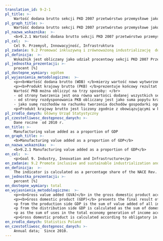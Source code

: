 ```yaml
---
translation_id: 9-2-1
pl_title: >-
    Wartość dodana brutto sekcji PKD 2007 przetwórstwo przemysłowe jako procent PKB
pl_graph_title: >-
    Wartość dodana brutto sekcji PKD 2007 przetwórstwo przemysłowe jako procent PKB
pl_nazwa_wskaznika:  >-
    <b>9.2.1 Wartość dodana brutto sekcji PKD 2007 przetwórstwo przemysłowe jako procent PKB</b>
pl_cel:  >-
    Cel 9. Przemysł, Innowacyjność, Infrastruktura
pl_zadanie: 9.2 Promować inkluzywną i zrównoważoną industrializację  do 2030 roku znacznie zwiększyć udział przemysłu w zatrudnieniu i wytwarzaniu PKB, biorąc pod uwagę uwarunkowania krajowe  podwoić ten udział w krajach najsłabiej rozwiniętych.
pl_definicja:  >-
    Wskaźnik jest obliczany jako udział procentowy sekcji PKD 2007 Przetwórstwo przemysłowe w PKB.
pl_jednostka_prezentacji: >-
    procent [%]
pl_dostepne_wymiary: ogółem
pl_wyjasnienia_metodologiczne:  >-
    <p><b>Wartość dodana brutto (WDB) </b>mierzy wartość nowo wytworzoną w wyniku działalności produkcyjnej krajowych jednostek instytucjonalnych. Wartość dodana brutto stanowi różnicę między produkcją globalną a zużyciem pośrednim, jest wyrażona w cenach bazowych.</p>
    <p><b>Produkt krajowy brutto (PKB) </b>prezentuje końcowy rezultat działalności wszystkich podmiotów gospodarki narodowej w danym roku. </br>
    Wartość PKB można obliczyć na trzy sposoby: </br>
    - od strony tworzenia jest ona równa wartości dodanej wszystkich sektorów instytucjonalnych lub wszystkich sekcji Polskiej Klasyfikacji Działalności (PKD) krajowych jednostek produkcyjnych powiększonej o podatki od produktów i pomniejszonej o dotacje do produktów, </br>
    - od strony rozdysponowania PKB obliczany jest jako suma popytu krajowego, tj. spożycia i akumulacji oraz salda wymiany produktów z zagranicą, </br>
    - jako sumę rozchodów na rachunku tworzenia dochodów gospodarki ogółem (a więc koszty związane z zatrudnieniem, podatki związane z produkcją i importem pomniejszone o dotacje, nadwyżka operacyjna brutto oraz dochód mieszany gospodarki ogółem).</p>
    <p>Produkt krajowy brutto jest liczony zgodnie z obowiązującymi w krajach Unii Europejskiej zasadami Europejskiego Systemu Rachunków Narodowych i Regionalnych (ESA 2010) oraz zaleceniami Eurostatu.</p>
pl_zrodlo_danych: Główny Urząd Statystyczny
pl_czestotliwosc_dostępnosc_danych: >-
    Dane roczne  od 2010 r.
en_title: >-
    Manufacturing value added as a proportion of GDP
en_graph_title: >-
    <b>Manufacturing value added as a proportion of GDP</b>
en_nazwa_wskaznika:  >-
    <b>9.2.1 Manufacturing value added as a proportion of GDP</b>
en_cel:  >-
    <p>Goal 9. Industry, Innovation and Infrastructure</p>
en_zadanie: 9.2 Promote inclusive and sustainable industrialization and, by 2030, significantly raise industry’s share of employment and gross domestic product, in line with national circumstances, and double its share in least developed countries
en_definicja:  >-
    The indicator is calculated as a percentage share of the NACE Rev. 2 Section Manufacturing industry in GDP.
en_jednostka_prezentacji: >-
    percent [%]
en_dostepne_wymiary: total
en_wyjasnienia_metodologiczne:  >-
    <p><b>Gross value added (GVA)</b> in the gross domestic product account, is the difference between gross output and intermediate consumption. GVA indicates the input of individual producers, industries and sectors to the GDP creation.</p>
    <p><b>Gross domestic product (GDP)</b> presents the final result of the activity of all entities of the national economy in a given year. GDP value can be calculated in three ways:
    <p from the production side GDP is the sum of value added of all institutional sectors or all sections of the Polish Classification of Activities (PKD)of domestic production entities plus taxes less subsidies on products,</p>
    <p from the distribution side GDP is calculated as the sum of domestic demand, i.e. final consumption expenditure and gross capital formation as well as external balance of goods and services,</p>
    <p as the sum of uses in the total economy generation of income account (compensation of employees, taxes less subsidies on production and imports, gross operating surplus and mixed income of the total economy).</p>
    <p>Gross domestic product is calculated according to obligatory in the European Union countries principles of the European System of National and Regional Accounts (ESA 2010) and recommendations of the Eurostat.</p>
en_zrodlo_danych: Statistics Poland
en_czestotliwosc_dostępnosc_danych: >-
    Annual data;  Since 2010.
---
```


